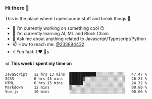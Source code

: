 ### Hi there 👋

<!--
**a233894432/a233894432** is a ✨ _special_ ✨ repository because its `README.md` (this file) appears on your GitHub profile.

Here are some ideas to get you started:

- 🔭 I’m currently working on ...
- 🌱 I’m currently learning ...
- 👯 I’m looking to collaborate on ...
- 🤔 I’m looking for help with ...
- 💬 Ask me about ...
- 📫 How to reach me: ...
- 😄 Pronouns: ...
- ⚡ Fun fact: ...
-->
 
 
This is the place where I opensource stuff and break things :rofl:

- 🔭 I’m currently working on something cool :wink:
- 🌱 I’m currently learning AI, ML and Block Chain
- 💬 Ask me about anything related to Javascript/Typescript/Python
- 📫 How to reach me: [@233894432](https://twitter.com/233894432)
- ⚡ Fun fact: I :heart: :dog:s

📊 **This week I spent my time on**
<!--START_SECTION:waka-->
```text
JavaScript   12 hrs 13 mins  ████████████░░░░░░░░░░░░░   47.47 % 
SCSS         6 hrs 45 mins   ██████▓░░░░░░░░░░░░░░░░░░   26.23 % 
HTML         6 hrs 15 mins   ██████░░░░░░░░░░░░░░░░░░░   24.32 % 
Markdown     12 mins         ▒░░░░░░░░░░░░░░░░░░░░░░░░   00.80 % 
Vue.js       10 mins         ░░░░░░░░░░░░░░░░░░░░░░░░░   00.66 % 
```
<!--END_SECTION:waka-->
